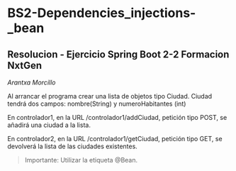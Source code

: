 # BS2-Dependencies_injections-_bean
## Resolucion - Ejercicio Spring Boot 2-2 Formacion NxtGen 
*Arantxa Morcillo*

 Al arrancar el programa crear una lista de objetos tipo Ciudad. Ciudad tendrá dos campos: nombre(String) y numeroHabitantes (int) 

En controlador1, en la URL /controlador1/addCiudad, petición tipo POST, se añadirá una ciudad a la lista. 

En controlador2, en la URL /controlador1/getCiudad, petición tipo GET, se devolverá la lista de las ciudades existentes. 

>Importante: Utilizar la etiqueta @Bean. 
